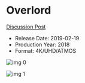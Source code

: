 # Overlord

[Discussion Post](https://www.avsforum.com/threads/bass-eq-for-filtered-movies.2995212/post-57576246)

* Release Date: 2019-02-19
* Production Year: 2018
* Format: 4K/UHD/ATMOS

![img 0](https://i.imgur.com/XpwU3LQ.jpg)

![img 1](https://i.imgur.com/1n4z87C.jpg)

